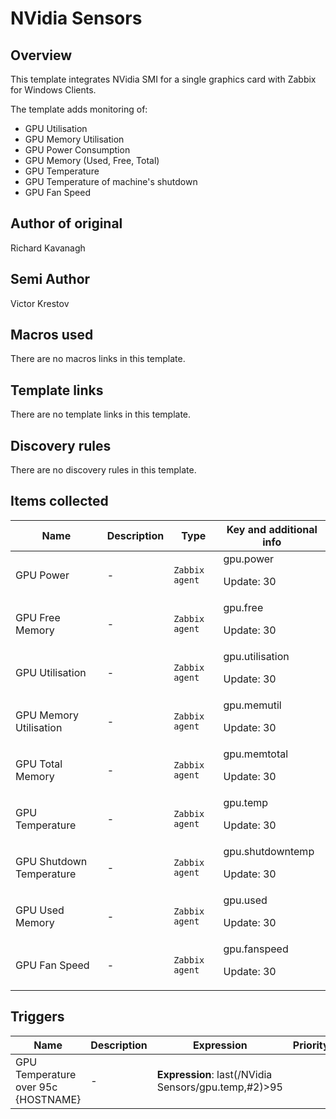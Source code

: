 # NVidia Sensors

## Overview

This template integrates NVidia SMI for a single graphics card with Zabbix for Windows Clients.


The template adds monitoring of:


* GPU Utilisation
* GPU Memory Utilisation
* GPU Power Consumption
* GPU Memory (Used, Free, Total)
* GPU Temperature
* GPU Temperature of machine's shutdown
* GPU Fan Speed

## Author of original

Richard Kavanagh

## Semi Author
Victor Krestov

## Macros used

There are no macros links in this template.

## Template links

There are no template links in this template.

## Discovery rules

There are no discovery rules in this template.

## Items collected

|Name|Description|Type|Key and additional info|
|----|-----------|----|----|
|GPU Power|<p>-</p>|`Zabbix agent`|gpu.power<p>Update: 30</p>|
|GPU Free Memory|<p>-</p>|`Zabbix agent`|gpu.free<p>Update: 30</p>|
|GPU Utilisation|<p>-</p>|`Zabbix agent`|gpu.utilisation<p>Update: 30</p>|
|GPU Memory Utilisation|<p>-</p>|`Zabbix agent`|gpu.memutil<p>Update: 30</p>|
|GPU Total Memory|<p>-</p>|`Zabbix agent`|gpu.memtotal<p>Update: 30</p>|
|GPU Temperature|<p>-</p>|`Zabbix agent`|gpu.temp<p>Update: 30</p>|
|GPU Shutdown Temperature|<p>-</p>|`Zabbix agent`|gpu.shutdowntemp<p>Update: 30</p>|
|GPU Used Memory|<p>-</p>|`Zabbix agent`|gpu.used<p>Update: 30</p>|
|GPU Fan Speed|<p>-</p>|`Zabbix agent`|gpu.fanspeed<p>Update: 30</p>|


## Triggers

|Name|Description|Expression|Priority|
|----|-----------|----------|--------|
|GPU Temperature over 95c {HOSTNAME}|<p>-</p>|<p>**Expression**: last(/NVidia Sensors/gpu.temp,#2)>95
